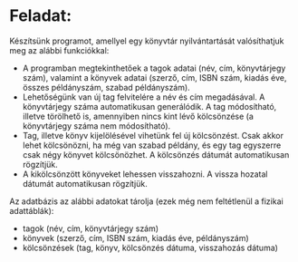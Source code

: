 # Feladat:

Készítsünk programot, amellyel egy könyvtár nyilvántartását valósíthatjuk meg az alábbi funkciókkal:
-	A programban megtekinthetőek a tagok adatai (név, cím, könyvtárjegy szám), valamint a könyvek adatai (szerző, cím, ISBN szám, kiadás éve, összes példányszám, szabad példányszám).
-	Lehetőségünk van új tag felvitelére a név és cím megadásával. A könyvtárjegy száma automatikusan generálódik. A tag módosítható, illetve törölhető is, amennyiben nincs kint lévő kölcsönzése (a könyvtárjegy száma nem módosítható).
- Tag, illetve könyv kijelölésével vihetünk fel új kölcsönzést. Csak akkor lehet kölcsönözni, ha még van szabad példány, és egy tag egyszerre csak négy könyvet kölcsönözhet. A kölcsönzés dátumát automatikusan rögzítjük.
-	A kikölcsönzött könyveket lehessen visszahozni. A vissza hozatal dátumát automatikusan rögzítjük.

Az adatbázis az alábbi adatokat tárolja (ezek még nem feltétlenül a fizikai adattáblák):
-	tagok (név, cím, könyvtárjegy szám)
-	könyvek (szerző, cím, ISBN szám, kiadás éve, példányszám)
-	kölcsönzések (tag, könyv, kölcsönzés dátuma, visszahozás dátuma)
